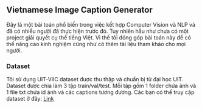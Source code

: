 ## **Vietnamese Image Caption Generator** 
Đây là một bài toán phổ biến trong việc kết hợp Computer Vision và NLP và đã có nhiều người đã thực hiện trước đó. Tuy nhiên hầu như chưa có một project giải quyết cụ thể tiếng Việt. Vì thế tôi đóng góp bài toán này để có thể nâng cao kinh nghiệm cũng như có thêm tài liệu tham khảo cho mọi người.
### **Dataset**
Tôi sử dụng UIT-ViIC dataset được thu thập và chuẩn bị từ đại học UIT. Dataset được chia làm 3 tập train/val/test. Mỗi tập gồm 1 folder chứa ảnh và 1 file txt chứa id ảnh và các captions tương đương. Các bạn có thể truy cập dataset ở đây: [Link](https://github.com/ChrisPham-0502/Vietnamese-Image-Caption-Generator/assets/126843941/c76dc2b8-5a34-487a-837b-0fcf2473d3df)
